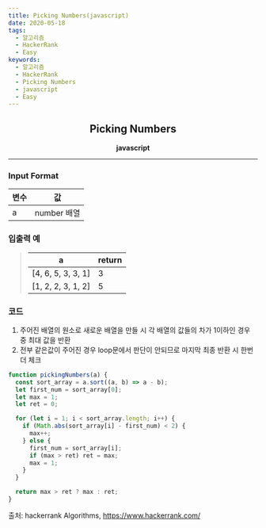```yaml
---
title: Picking Numbers(javascript)
date: 2020-05-18
tags:
  - 알고리즘
  - HackerRank
  - Easy
keywords:
  - 알고리즘
  - HackerRank
  - Picking Numbers
  - javascript
  - Easy
---
```


## <center>Picking Numbers</center>

**<center>javascript</center>**

---

### Input Format

| 변수 | 값          |
| ---- | ----------- |
| a    | number 배열 |

### 입출력 예

> | a                  | return |
> | ------------------ | ------ |
> | [4, 6, 5, 3, 3, 1] | 3      |
> | [1, 2, 2, 3, 1, 2] | 5      |

### 코드

1. 주어진 배열의 원소로 새로운 배열을 만들 시 각 배열의 값들의 차가 1이하인 경우 중 최대 값을 반환
2. 전부 같은값이 주어진 경우 loop문에서 판단이 안되므로 마지막 최종 반환 시 한번 더 체크

```javascript
function pickingNumbers(a) {
  const sort_array = a.sort((a, b) => a - b);
  let first_num = sort_array[0];
  let max = 1;
  let ret = 0;

  for (let i = 1; i < sort_array.length; i++) {
    if (Math.abs(sort_array[i] - first_num) < 2) {
      max++;
    } else {
      first_num = sort_array[i];
      if (max > ret) ret = max;
      max = 1;
    }
  }

  return max > ret ? max : ret;
}
```

출처: hackerrank Algorithms, https://www.hackerrank.com/
